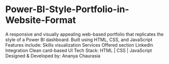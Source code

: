 # Power-BI-Style-Portfolio-in-Website-Format
A responsive and visually appealing web-based portfolio that replicates the style of a Power BI dashboard. Built using HTML, CSS, and JavaScript Features include:  Skills visualization  Services Offered section  LinkedIn Integration  Clean card-based UI Tech Stack: HTML | CSS | JavaScript  Designed &amp; Developed by: Ananya Chaurasia
